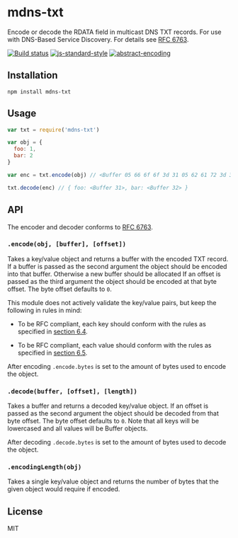 # mdns-txt

Encode or decode the RDATA field in multicast DNS TXT records. For use
with DNS-Based Service Discovery. For details see [RFC
6763](https://tools.ietf.org/html/rfc6763).

[![Build status](https://travis-ci.org/watson/mdns-txt.svg?branch=master)](https://travis-ci.org/watson/mdns-txt)
[![js-standard-style](https://img.shields.io/badge/code%20style-standard-brightgreen.svg?style=flat)](https://github.com/feross/standard)
[![abstract-encoding](https://img.shields.io/badge/abstract--encoding-compliant-brightgreen.svg?style=flat)](https://github.com/mafintosh/abstract-encoding)

## Installation

```
npm install mdns-txt
```

## Usage

```js
var txt = require('mdns-txt')

var obj = {
  foo: 1,
  bar: 2
}

var enc = txt.encode(obj) // <Buffer 05 66 6f 6f 3d 31 05 62 61 72 3d 32>

txt.decode(enc) // { foo: <Buffer 31>, bar: <Buffer 32> }
```

## API

The encoder and decoder conforms to [RFC 6763](https://tools.ietf.org/html/rfc6763).

### `.encode(obj, [buffer], [offset])`

Takes a key/value object and returns a buffer with the encoded TXT
record. If a buffer is passed as the second argument the object should
be encoded into that buffer. Otherwise a new buffer should be allocated
If an offset is passed as the third argument the object should be
encoded at that byte offset. The byte offset defaults to `0`.

This module does not actively validate the key/value pairs, but keep the
following in rules in mind:

- To be RFC compliant, each key should conform with the rules as
  specified in [section
  6.4](https://tools.ietf.org/html/rfc6763#section-6.4).

- To be RFC compliant, each value should conform with the rules as
  specified in [section
  6.5](https://tools.ietf.org/html/rfc6763#section-6.5).

After encoding `.encode.bytes` is set to the amount of bytes used to
encode the object.

### `.decode(buffer, [offset], [length])`

Takes a buffer and returns a decoded key/value object. If an offset is
passed as the second argument the object should be decoded from that
byte offset. The byte offset defaults to `0`. Note that all keys will be
lowercased and all values will be Buffer objects.

After decoding `.decode.bytes` is set to the amount of bytes used to
decode the object.

### `.encodingLength(obj)`

Takes a single key/value object and returns the number of bytes that the given
object would require if encoded.

## License

MIT
